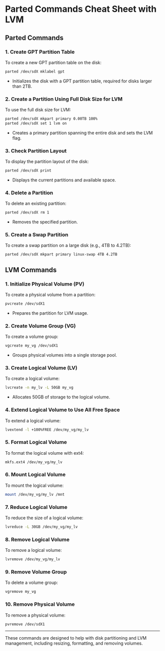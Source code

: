 # Parted Commands Cheat Sheet with LVM

## Parted Commands

### 1. Create GPT Partition Table
To create a new GPT partition table on the disk:
```bash
parted /dev/sdX mklabel gpt
```
- Initializes the disk with a GPT partition table, required for disks larger than 2TB.

### 2. Create a Partition Using Full Disk Size for LVM
To use the full disk size for LVM:
```bash
parted /dev/sdX mkpart primary 0.00TB 100%
parted /dev/sdX set 1 lvm on
```
- Creates a primary partition spanning the entire disk and sets the LVM flag.

### 3. Check Partition Layout
To display the partition layout of the disk:
```bash
parted /dev/sdX print
```
- Displays the current partitions and available space.

### 4. Delete a Partition
To delete an existing partition:
```bash
parted /dev/sdX rm 1
```
- Removes the specified partition.

### 5. Create a Swap Partition
To create a swap partition on a large disk (e.g., 4TB to 4.2TB):
```bash
parted /dev/sdX mkpart primary linux-swap 4TB 4.2TB
```

## LVM Commands

### 1. Initialize Physical Volume (PV)
To create a physical volume from a partition:
```bash
pvcreate /dev/sdX1
```
- Prepares the partition for LVM usage.

### 2. Create Volume Group (VG)
To create a volume group:
```bash
vgcreate my_vg /dev/sdX1
```
- Groups physical volumes into a single storage pool.

### 3. Create Logical Volume (LV)
To create a logical volume:
```bash
lvcreate -n my_lv -L 50GB my_vg
```
- Allocates 50GB of storage to the logical volume.

### 4. Extend Logical Volume to Use All Free Space
To extend a logical volume:
```bash
lvextend -l +100%FREE /dev/my_vg/my_lv
```

### 5. Format Logical Volume
To format the logical volume with ext4:
```bash
mkfs.ext4 /dev/my_vg/my_lv
```

### 6. Mount Logical Volume
To mount the logical volume:
```bash
mount /dev/my_vg/my_lv /mnt
```

### 7. Reduce Logical Volume
To reduce the size of a logical volume:
```bash
lvreduce -L 30GB /dev/my_vg/my_lv
```

### 8. Remove Logical Volume
To remove a logical volume:
```bash
lvremove /dev/my_vg/my_lv
```

### 9. Remove Volume Group
To delete a volume group:
```bash
vgremove my_vg
```

### 10. Remove Physical Volume
To remove a physical volume:
```bash
pvremove /dev/sdX1
```

---

These commands are designed to help with disk partitioning and LVM management, including resizing, formatting, and removing volumes.
